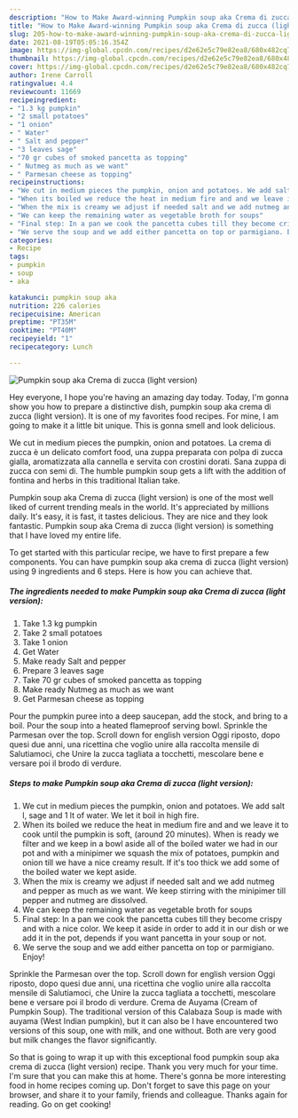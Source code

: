 ```yaml
---
description: "How to Make Award-winning Pumpkin soup aka Crema di zucca (light version)"
title: "How to Make Award-winning Pumpkin soup aka Crema di zucca (light version)"
slug: 205-how-to-make-award-winning-pumpkin-soup-aka-crema-di-zucca-light-version
date: 2021-08-19T05:05:16.354Z
image: https://img-global.cpcdn.com/recipes/d2e62e5c79e82ea8/680x482cq70/pumpkin-soup-aka-crema-di-zucca-light-version-recipe-main-photo.jpg
thumbnail: https://img-global.cpcdn.com/recipes/d2e62e5c79e82ea8/680x482cq70/pumpkin-soup-aka-crema-di-zucca-light-version-recipe-main-photo.jpg
cover: https://img-global.cpcdn.com/recipes/d2e62e5c79e82ea8/680x482cq70/pumpkin-soup-aka-crema-di-zucca-light-version-recipe-main-photo.jpg
author: Irene Carroll
ratingvalue: 4.4
reviewcount: 11669
recipeingredient:
- "1.3 kg pumpkin"
- "2 small potatoes"
- "1 onion"
- " Water"
- " Salt and pepper"
- "3 leaves sage"
- "70 gr cubes of smoked pancetta as topping"
- " Nutmeg as much as we want"
- " Parmesan cheese as topping"
recipeinstructions:
- "We cut in medium pieces the pumpkin, onion and potatoes. We add salt l, sage and 1 lt of water. We let it boil in high fire."
- "When its boiled we reduce the heat in medium fire and and we leave it to cook until the pumpkin is soft, (around 20 minutes). When is ready we filter and we keep in a bowl aside all of the boiled water we had in our pot and with a minipimer we squash the mix of potatoes, pumpkin and onion till we have a nice creamy result. If it&#39;s too thick we add some of the boiled water we kept aside."
- "When the mix is creamy we adjust if needed salt and we add nutmeg and pepper as much as we want. We keep stirring with the minipimer till pepper and nutmeg are dissolved."
- "We can keep the remaining water as vegetable broth for soups"
- "Final step: In a pan we cook the pancetta cubes till they become crispy and with a nice color. We keep it aside in order to add it in our dish or we add it in the pot, depends if you want pancetta in your soup or not."
- "We serve the soup and we add either pancetta on top or parmigiano. Enjoy!"
categories:
- Recipe
tags:
- pumpkin
- soup
- aka

katakunci: pumpkin soup aka 
nutrition: 226 calories
recipecuisine: American
preptime: "PT35M"
cooktime: "PT40M"
recipeyield: "1"
recipecategory: Lunch

---
```



![Pumpkin soup aka Crema di zucca (light version)](https://img-global.cpcdn.com/recipes/d2e62e5c79e82ea8/680x482cq70/pumpkin-soup-aka-crema-di-zucca-light-version-recipe-main-photo.jpg)

Hey everyone, I hope you're having an amazing day today. Today, I'm gonna show you how to prepare a distinctive dish, pumpkin soup aka crema di zucca (light version). It is one of my favorites food recipes. For mine, I am going to make it a little bit unique. This is gonna smell and look delicious.

We cut in medium pieces the pumpkin, onion and potatoes. La crema di zucca è un delicato comfort food, una zuppa preparata con polpa di zucca gialla, aromatizzata alla cannella e servita con crostini dorati. Sana zuppa di zucca con semi di. The humble pumpkin soup gets a lift with the addition of fontina and herbs in this traditional Italian take.

Pumpkin soup aka Crema di zucca (light version) is one of the most well liked of current trending meals in the world. It's appreciated by millions daily. It's easy, it is fast, it tastes delicious. They are nice and they look fantastic. Pumpkin soup aka Crema di zucca (light version) is something that I have loved my entire life.


To get started with this particular recipe, we have to first prepare a few components. You can have pumpkin soup aka crema di zucca (light version) using 9 ingredients and 6 steps. Here is how you can achieve that.

<!--inarticleads1-->

##### The ingredients needed to make Pumpkin soup aka Crema di zucca (light version):

1. Take 1.3 kg pumpkin
1. Take 2 small potatoes
1. Take 1 onion
1. Get  Water
1. Make ready  Salt and pepper
1. Prepare 3 leaves sage
1. Take 70 gr cubes of smoked pancetta as topping
1. Make ready  Nutmeg as much as we want
1. Get  Parmesan cheese as topping


Pour the pumpkin puree into a deep saucepan, add the stock, and bring to a boil. Pour the soup into a heated flameproof serving bowl. Sprinkle the Parmesan over the top. Scroll down for english version Oggi riposto, dopo quesi due anni, una ricettina che voglio unire alla raccolta mensile di Salutiamoci, che Unire la zucca tagliata a tocchetti, mescolare bene e versare poi il brodo di verdure. 

<!--inarticleads2-->

##### Steps to make Pumpkin soup aka Crema di zucca (light version):

1. We cut in medium pieces the pumpkin, onion and potatoes. We add salt l, sage and 1 lt of water. We let it boil in high fire.
1. When its boiled we reduce the heat in medium fire and and we leave it to cook until the pumpkin is soft, (around 20 minutes). When is ready we filter and we keep in a bowl aside all of the boiled water we had in our pot and with a minipimer we squash the mix of potatoes, pumpkin and onion till we have a nice creamy result. If it&#39;s too thick we add some of the boiled water we kept aside.
1. When the mix is creamy we adjust if needed salt and we add nutmeg and pepper as much as we want. We keep stirring with the minipimer till pepper and nutmeg are dissolved.
1. We can keep the remaining water as vegetable broth for soups
1. Final step: In a pan we cook the pancetta cubes till they become crispy and with a nice color. We keep it aside in order to add it in our dish or we add it in the pot, depends if you want pancetta in your soup or not.
1. We serve the soup and we add either pancetta on top or parmigiano. Enjoy!


Sprinkle the Parmesan over the top. Scroll down for english version Oggi riposto, dopo quesi due anni, una ricettina che voglio unire alla raccolta mensile di Salutiamoci, che Unire la zucca tagliata a tocchetti, mescolare bene e versare poi il brodo di verdure. Crema de Auyama (Cream of Pumpkin Soup). The traditional version of this Calabaza Soup is made with auyama (West Indian pumpkin), but it can also be I have encountered two versions of this soup, one with milk, and one without. Both are very good but milk changes the flavor significantly. 

So that is going to wrap it up with this exceptional food pumpkin soup aka crema di zucca (light version) recipe. Thank you very much for your time. I'm sure that you can make this at home. There's gonna be more interesting food in home recipes coming up. Don't forget to save this page on your browser, and share it to your family, friends and colleague. Thanks again for reading. Go on get cooking!
